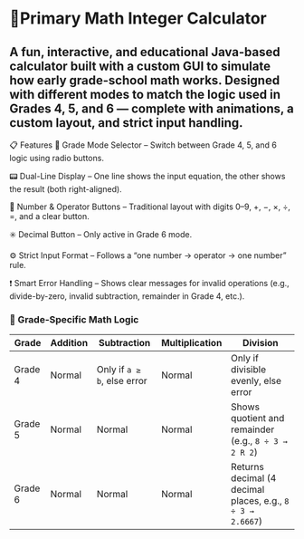 # 🧮Primary Math Integer Calculator
A fun, interactive, and educational Java-based calculator built with a custom GUI to simulate how early grade-school math works. Designed with different modes to match the logic used in Grades 4, 5, and 6 — complete with animations, a custom layout, and strict input handling.
-------
📋 Features
🔢 Grade Mode Selector – Switch between Grade 4, 5, and 6 logic using radio buttons.

📟 Dual-Line Display – One line shows the input equation, the other shows the result (both right-aligned).

🧮 Number & Operator Buttons – Traditional layout with digits 0–9, +, −, ×, ÷, =, and a clear button.

✳️ Decimal Button – Only active in Grade 6 mode.

⚙️ Strict Input Format – Follows a “one number → operator → one number” rule.

❗ Smart Error Handling – Shows clear messages for invalid operations (e.g., divide-by-zero, invalid subtraction, remainder in Grade 4, etc.).




### 📐 Grade-Specific Math Logic

| Grade   | Addition | Subtraction                          | Multiplication | Division                                                   |
|---------|----------|---------------------------------------|----------------|-------------------------------------------------------------|
| Grade 4 | Normal   | Only if `a ≥ b`, else error           | Normal         | Only if divisible evenly, else error                        |
| Grade 5 | Normal   | Normal                                | Normal         | Shows quotient and remainder (e.g., `8 ÷ 3 → 2 R 2`)        |
| Grade 6 | Normal   | Normal                                | Normal         | Returns decimal (4 decimal places, e.g., `8 ÷ 3 → 2.6667`)  |


